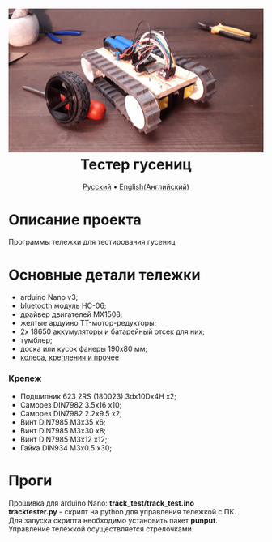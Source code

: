 <h1 align="center">
  <a href="https://youtu.be/-gXn1Pne5JI"><img src="https://github.com/TrashRobotics/TrackTester/blob/main/img/ttest.jpg" alt="Тестер гусениц" width="800"></a>
  <br>
  Тестер гусениц
  <br>
</h1>

<p align="center">
  <a href="https://github.com/TrashRobotics/TrackTester/blob/main/README.md">Русский</a> •
  <a href="https://github.com/TrashRobotics/TrackTester/blob/main/README-en.md">English(Английский)</a> 
</p>

# Описание проекта
Программы тележки для тестирования гусениц

# Основные детали тележки
* arduino Nano v3;
* bluetooth модуль HC-06;
* драйвер двигателей MX1508;
* желтые ардуино TT-мотор-редукторы;
* 2x 18650 аккумуляторы и батарейный отсек для них;
* тумблер;
* доска или кусок фанеры 190x80 мм;
* [колеса, крепления и прочее](https://www.thingiverse.com/thing:4980691)

### Крепеж
* Подшипник 623 2RS (180023) 3dx10Dx4H x2;
* Саморез DIN7982 3.5x16 x10;
* Саморез DIN7982 2.2x9.5 x2; 
* Винт DIN7985 M3x35 x6;
* Винт DIN7985 M3x30 x8;
* Винт DIN7985 M3x12 x12;
* Гайка DIN934 M3x0.5 x30;

# Проги
Прошивка для arduino Nano: **track_test/track_test.ino**            
**tracktester.py** - скрипт на python для управления тележкой с ПК.            
Для запуска скрипта необходимо установить пакет **punput**.              
Управление тележкой осуществляется стрелочками.

